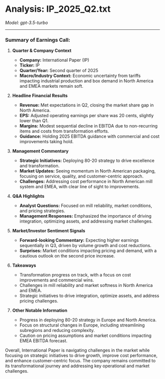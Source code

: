 # Analysis: IP_2025_Q2.txt

*Model: gpt-3.5-turbo*

---

### Summary of Earnings Call:

1. **Quarter & Company Context**
   - **Company:** International Paper (IP)
   - **Ticker:** IP
   - **Quarter/Year:** Second quarter of 2025
   - **Macro/Industry Context:** Economic uncertainty from tariffs impacting industrial production and box demand in North America and EMEA markets remain soft.

2. **Headline Financial Results**
   - **Revenue:** Met expectations in Q2, closing the market share gap in North America.
   - **EPS:** Adjusted operating earnings per share was 20 cents, slightly lower than Q1.
   - **Margins:** Modest sequential decline in EBITDA due to non-recurring items and costs from transformation efforts.
   - **Guidance:** Holding 2025 EBITDA guidance with commercial and cost improvements taking hold.

3. **Management Commentary**
   - **Strategic Initiatives:** Deploying 80-20 strategy to drive excellence and transformation.
   - **Market Updates:** Seeing momentum in North American packaging, focusing on service, quality, and customer-centric approach.
   - **Challenges:** Addressing cost performance in North American mill system and EMEA, with clear line of sight to improvements.

4. **Q&A Highlights**
   - **Analyst Questions:** Focused on mill reliability, market conditions, and pricing strategies.
   - **Management Responses:** Emphasized the importance of driving integration, optimizing assets, and addressing market challenges.

5. **Market/Investor Sentiment Signals**
   - **Forward-looking Commentary:** Expecting higher earnings sequentially in Q3, driven by volume growth and cost reductions.
   - **Surprises:** Market conditions impacting pricing and demand, with a cautious outlook on the second price increase.

6. **Takeaways**
   - Transformation progress on track, with a focus on cost improvements and commercial wins.
   - Challenges in mill reliability and market softness in North America and EMEA.
   - Strategic initiatives to drive integration, optimize assets, and address pricing challenges.

7. **Other Notable Information**
   - Progress in deploying 80-20 strategy in Europe and North America.
   - Focus on structural changes in Europe, including streamlining subregions and reducing complexity.
   - Caution on pricing assumptions and market conditions impacting EMEA EBITDA forecast.

Overall, International Paper is navigating challenges in the market while focusing on strategic initiatives to drive growth, improve cost performance, and enhance customer-centric focus. The company remains committed to its transformational journey and addressing key operational and market challenges.